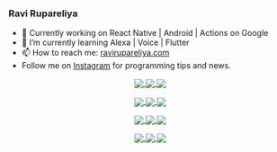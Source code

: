 ### Ravi Rupareliya

- 🔭 Currently working on React Native | Android | Actions on Google
- 🌱 I’m currently learning Alexa | Voice | Flutter
- 📫 How to reach me: [ravirupareliya.com](https://ravirupareliya.com)
- Follow me on [Instagram](https://www.instagram.com/ravi.rupareliya/) for programming tips and news.

<a href="https://www.instagram.com/ravi.rupareliya/" target="_blank">
<!-- insta-feed:START-->
<p align="center">
<img align="center" src=https://scontent-iad3-1.cdninstagram.com/v/t51.2885-15/e35/s150x150/122425343_1572645589603046_1626634953961554534_n.jpg?_nc_ht=scontent-iad3-1.cdninstagram.com&_nc_cat=102&_nc_ohc=6jw_6gVGfmEAX9hy-lc&tp=1&oh=d5ed61be725457ed5819e526874f0985&oe=5FF76A41 />
<img align="center" src=https://scontent-iad3-1.cdninstagram.com/v/t51.2885-15/e35/s150x150/119738360_171946631175661_8308691936849414239_n.jpg?_nc_ht=scontent-iad3-1.cdninstagram.com&_nc_cat=101&_nc_ohc=1iJEhOGCAAcAX93yz3d&tp=1&oh=c5713cbe2dcd745b87ddcf44aea41190&oe=5FF6665D />
<img align="center" src=https://scontent-iad3-1.cdninstagram.com/v/t51.2885-15/e35/s150x150/119471335_3325605627530848_5783608158621298966_n.jpg?_nc_ht=scontent-iad3-1.cdninstagram.com&_nc_cat=104&_nc_ohc=gg3Joe0k-nUAX8rfHYb&tp=1&oh=06fad89f30a3a08cd06215f6c506bdd4&oe=5FF6E301 />
</p>
<p align="center">
<img align="center" src=https://scontent-iad3-1.cdninstagram.com/v/t51.2885-15/e35/s150x150/118735524_155532192843864_2438830621806811548_n.jpg?_nc_ht=scontent-iad3-1.cdninstagram.com&_nc_cat=100&_nc_ohc=knliVZ3x30EAX8xOQFN&tp=1&oh=e11cc65355c54cd08fdc17290eb575d9&oe=5FF4AF6E />
<img align="center" src=https://scontent-iad3-1.cdninstagram.com/v/t51.2885-15/e35/s150x150/118358282_793232521422249_4194198869826492121_n.jpg?_nc_ht=scontent-iad3-1.cdninstagram.com&_nc_cat=109&_nc_ohc=FunHKbJOuecAX9dTlVA&tp=1&oh=0d8cd0934d4ef8709628c5566b9a6424&oe=5FF774BC />
<img align="center" src=https://scontent-iad3-1.cdninstagram.com/v/t51.2885-15/e35/s150x150/118083536_653646245259286_4437462516989252087_n.jpg?_nc_ht=scontent-iad3-1.cdninstagram.com&_nc_cat=110&_nc_ohc=95H0CSdRMT0AX_vGZdC&tp=1&oh=b209c9272129e2dc8ff4bb1f92dcc95c&oe=5FF7E45C />
</p>
<p align="center">
<img align="center" src=https://scontent-iad3-1.cdninstagram.com/v/t51.2885-15/e35/s150x150/118175330_604822603490734_6882222491011634628_n.jpg?_nc_ht=scontent-iad3-1.cdninstagram.com&_nc_cat=110&_nc_ohc=U4kCuOMyuuEAX_ctgJd&tp=1&oh=622b55c6c1854d8b6cf155970cf90fa0&oe=5FF61977 />
<img align="center" src=https://scontent-iad3-1.cdninstagram.com/v/t51.2885-15/e35/s150x150/117801930_118850686597100_8281062695853943386_n.jpg?_nc_ht=scontent-iad3-1.cdninstagram.com&_nc_cat=108&_nc_ohc=v7dQ-qX_1tkAX8sjT5u&tp=1&oh=2eabe7251d66ff2849791cbb11524f60&oe=5FF68B40 />
<img align="center" src=https://scontent-iad3-1.cdninstagram.com/v/t51.2885-15/e35/s150x150/117867292_2771207523148452_3241414180657952736_n.jpg?_nc_ht=scontent-iad3-1.cdninstagram.com&_nc_cat=100&_nc_ohc=tQ-nrPx1euIAX8I2qTx&tp=1&oh=b893fae17a843c7513ff6044f870bdff&oe=5FF623A1 />
</p>
<p align="center">
<img align="center" src=https://scontent-iad3-1.cdninstagram.com/v/t51.2885-15/e35/s150x150/117931678_793632161399712_7562658963115355616_n.jpg?_nc_ht=scontent-iad3-1.cdninstagram.com&_nc_cat=100&_nc_ohc=pkRoziL8HOkAX-Kj5vn&tp=1&oh=be3bd3fd9d87139adc433a39597a7c32&oe=5FF82337 />
<img align="center" src=https://scontent-iad3-1.cdninstagram.com/v/t51.2885-15/e35/s150x150/117747115_220949032661980_1081920512424702093_n.jpg?_nc_ht=scontent-iad3-1.cdninstagram.com&_nc_cat=104&_nc_ohc=mIi8t15KVJ8AX_Sm1x3&tp=1&oh=ecaa557e40b602f1422e7a4982feab74&oe=5FF59B16 />
<img align="center" src=https://scontent-iad3-1.cdninstagram.com/v/t51.2885-15/e35/s150x150/117564950_167171931547080_7523565149947571776_n.jpg?_nc_ht=scontent-iad3-1.cdninstagram.com&_nc_cat=100&_nc_ohc=MA0vndY9t4MAX-gFU86&tp=1&oh=2ff3d482ad8db87b9b5910d270155e10&oe=5FF4CB5D />
</p>

<!-- insta-feed:END-->
</a>
